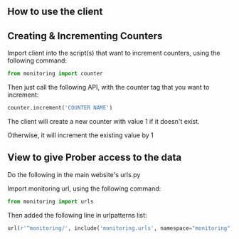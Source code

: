 How to use the client
------------------------------
## Creating & Incrementing Counters

Import client into the script(s) that want to increment counters, using the following command:
```python
from monitoring import counter
```

Then just call the following API, with the counter tag that you want to increment:
```python
counter.increment('COUNTER NAME')
```

The client will create a new counter with value 1 if it doesn't exist.

Otherwise, it will increment the existing value by 1

## View to give Prober access to the data

Do the following in the main website's urls.py

Import monitoring url, using the following command:
```python
from monitoring import urls	
```

Then added the following line in urlpatterns list:
```python
url(r'^monitoring/', include('monitoring.urls', namespace="monitoring"))
```